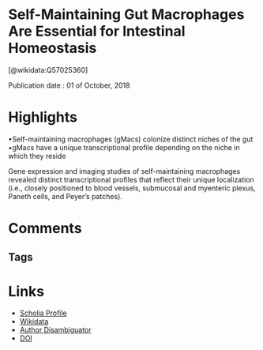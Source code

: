 
Self-Maintaining Gut Macrophages Are Essential for Intestinal Homeostasis
=========================================================================
  
  [@wikidata:Q57025360]  
  
Publication date : 01 of October, 2018  

# Highlights
•Self-maintaining macrophages (gMacs) colonize distinct niches of the gut
•gMacs have a unique transcriptional profile depending on the niche in which they reside

 Gene expression and imaging studies of self-maintaining macrophages revealed distinct transcriptional profiles that reflect their unique localization (i.e., closely positioned to blood vessels, submucosal and myenteric plexus, Paneth cells, and Peyer’s patches).


# Comments

## Tags

# Links
  
 * [Scholia Profile](https://scholia.toolforge.org/work/Q57025360)  
 * [Wikidata](https://www.wikidata.org/wiki/Q57025360)  
 * [Author Disambiguator](https://author-disambiguator.toolforge.org/work_item_oauth.php?id=Q57025360&batch_id=&match=1&author_list_id=&doit=Get+author+links+for+work)  
 * [DOI](https://doi.org/10.1016/J.CELL.2018.07.048)  

